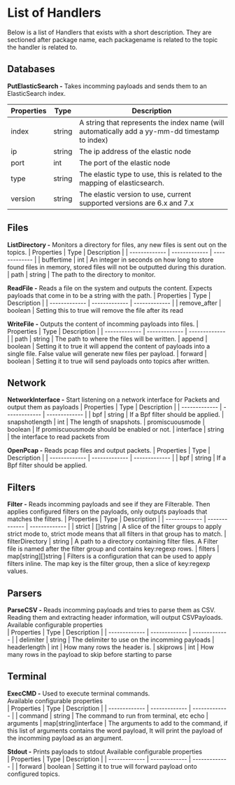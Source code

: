 # List of Handlers
Below is a list of Handlers that exists with a short description.
They are sectioned after package name, each packagename is related to the topic the handler is related to.

## Databases
**PutElasticSearch -** Takes incomming payloads and sends them to an ElasticSearch index.

| Properties  | Type | Description |
| ------------- | ------------- | ------------- |
| index  | string  | A string that represents the index name (will automatically add a yy-mm-dd timestamp to index)
| ip | string | The ip address of the elastic node
| port | int | The port of the elastic node
| type | string | The elastic type to use, this is related to the mapping of elasticsearch.
| version | string | The elastic version to use, current supported versions are 6.x and 7.x
## Files
**ListDirectory -** Monitors a directory for files, any new files is sent out on the topics.
| Properties  | Type | Description |
| ------------- | ------------- | ------------- |
| buffertime  | int  | An integer in seconds on how long to store found files in memory, stored files will not be outputted during this duration.
| path | string | The path to the directory to monitor.  

**ReadFile -** Reads a file on the system and outputs the content. Expects payloads that come in to be a string with the path.
| Properties  | Type | Description |
| ------------- | ------------- | ------------- |
| remove_after  | boolean  | Setting this to true will remove the file after its read  

**WriteFile -** Outputs the content of incomming payloads into files.
| Properties  | Type | Description |
| ------------- | ------------- | ------------- |
| path  | string  | The path to where the files will be written.
| append | boolean | Setting it to true it will append the content of payloads into a single file. False value will generate new files per payload.
| forward | boolean | Setting it to true will send payloads onto topics after written. 
## Network
**NetworkInterface -** Start listening on a network interface for Packets and output them as payloads
| Properties  | Type | Description |
| ------------- | ------------- | ------------- |
| bpf  | string  | If a Bpf filter should be applied.
| snapshotlength | int | The length of snapshots.
| promiscuousmode | boolean | If promiscuousmode should be enabled or not.
| interface | string | the interface to read packets from  

**OpenPcap -** Reads pcap files and output packets.
| Properties  | Type | Description |
| ------------- | ------------- | ------------- |
| bpf  | string  | If a Bpf filter should be applied.
## Filters
**Filter -** Reads incomming payloads and see if they are Filterable. Then applies configured filters on the payloads, only outputs payloads that matches the filters.
| Properties  | Type | Description |
| ------------- | ------------- | ------------- |
| strict  | []string  | A slice of the filter groups to apply strict mode to, strict mode means that all filters in that group has to match.
| filterDirectory | string | A path to a directory containing filter files. A Filter file is named after the filter group and contains key:regexp rows.
| filters | map[string][]string | Filters is a configuration that can be used to apply filters inline. The map key is the filter group, then a slice of key:regexp values.  
## Parsers
**ParseCSV -** Reads incomming payloads and tries to parse them as CSV. Reading them and extracting header information, will output CSVPayloads.
Available configurable properties  
| Properties  | Type | Description |
| ------------- | ------------- | ------------- |
| delimiter  | string  | The delimiter to use on the incomming payloads
| headerlength | int | How many rows the header is.
| skiprows | int | How many rows in the payload to skip before starting to parse
## Terminal

**ExecCMD -** Used to execute terminal commands.  
Available configurable properties  
| Properties  | Type | Description |
| ------------- | ------------- | ------------- |
| command  | string  | The command to run from terminal, etc echo
| arguments  | map[string]interface  | The arguments to add to the command, if this list of arguments contains the word payload, It will print the payload of the incomming payload as an argument.
   
**Stdout -** Prints payloads to stdout
Available configurable properties  
| Properties  | Type | Description |
| ------------- | ------------- | ------------- |
| forward  | boolean  | Setting it to true will forward payload onto configured topics.